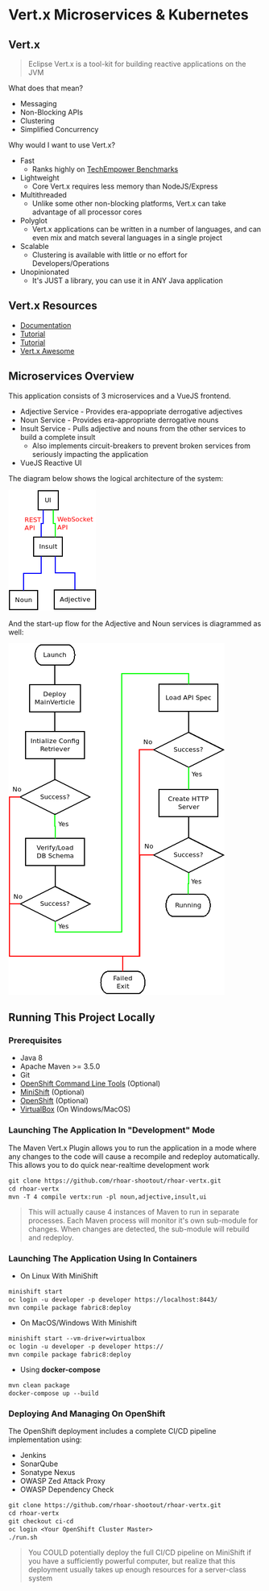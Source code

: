 # Vert.x Microservices & Kubernetes

## Vert.x
> Eclipse Vert.x is a tool-kit for building reactive applications on the JVM

What does that mean?

* Messaging
* Non-Blocking APIs
* Clustering
* Simplified Concurrency

Why would I want to use Vert.x?

* Fast
  * Ranks highly on [TechEmpower Benchmarks](https://www.techempower.com/benchmarks/)
* Lightweight
  * Core Vert.x requires less memory than NodeJS/Express
* Multithreaded
  * Unlike some other non-blocking platforms, Vert.x can take advantage of all processor cores
* Polyglot
  * Vert.x applications can be written in a number of languages, and can even mix and match several languages in a single project
* Scalable
  * Clustering is available with little or no effort for Developers/Operations
* Unopinionated
  * It's JUST a library, you can use it in ANY Java application

## Vert.x Resources
* [Documentation](http://vertx.io/)
* [Tutorial](https://vertx.io/docs/guide-for-java-devs/)
* [Tutorial](https://developers.redhat.com/promotions/building-reactive-microservices-in-java/)
* [Vert.x Awesome](https://github.com/vert-x3/vertx-awesome/)

## Microservices Overview
This application consists of 3 microservices and a VueJS frontend. 

* Adjective Service - Provides era-appopriate derrogative adjectives
* Noun Service - Provides era-appropriate derrogative nouns
* Insult Service - Pulls adjective and nouns from the other services to build a complete insult
  * Also implements circuit-breakers to prevent broken services from seriously impacting the application
* VueJS Reactive UI

The diagram below shows the logical architecture of the system:

![Logical Architecture](Documentation/Logical_Architecture.png)

And the start-up flow for the Adjective and Noun services is diagrammed as well:

![Start Up Flow](Documentation/Adjective_and_Noun_Startup_Flowchart.png)

## Running This Project Locally

### Prerequisites
* Java 8
* Apache Maven >= 3.5.0
* Git
* [OpenShift Command Line Tools](https://github.com/openshift/origin/releases) (Optional)
* [MiniShift](https://github.com/minishift/minishift/releases) (Optional)
* [OpenShift](https://github.com/openshift/origin) (Optional)
* [VirtualBox](http://www.virtualbox.org) (On Windows/MacOS)

### Launching The Application In "Development" Mode
The Maven Vert.x Plugin allows you to run the application in a mode where any changes to the code
will cause a recompile and redeploy automatically. This allows you to do quick near-realtime 
development work
```
git clone https://github.com/rhoar-shootout/rhoar-vertx.git
cd rhoar-vertx
mvn -T 4 compile vertx:run -pl noun,adjective,insult,ui
```
> This will actually cause 4 instances of Maven to run in separate processes.
> Each Maven process will monitor it's own sub-module for changes. When
> changes are detected, the sub-module will rebuild and redeploy.

### Launching The Application Using In Containers
* On Linux With MiniShift
```
minishift start
oc login -u developer -p developer https://localhost:8443/
mvn compile package fabric8:deploy
```

* On MacOS/Windows With Minishift
```
minishift start --vm-driver=virtualbox
oc login -u developer -p developer https://
mvn compile package fabric8:deploy
```

* Using **docker-compose**
```
mvn clean package
docker-compose up --build 
```

### Deploying And Managing On OpenShift
The OpenShift deployment includes a complete CI/CD pipeline implementation using:
* Jenkins
* SonarQube
* Sonatype Nexus
* OWASP Zed Attack Proxy
* OWASP Dependency Check

```
git clone https://github.com/rhoar-shootout/rhoar-vertx.git
cd rhoar-vertx
git checkout ci-cd
oc login <Your OpenShift Cluster Master>
./run.sh
```

> You COULD potentially deploy the full CI/CD pipeline on MiniShift if you have 
> a sufficiently powerful computer, but realize that this deployment usually
> takes up enough resources for a server-class system